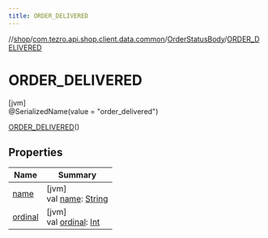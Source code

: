 ```yaml
---
title: ORDER_DELIVERED
---
```

//[shop](../../../../index.html)/[com.tezro.api.shop.client.data.common](../../index.html)/[OrderStatusBody](../index.html)/[ORDER_DELIVERED](index.html)



# ORDER_DELIVERED



[jvm]\
@SerializedName(value = &quot;order_delivered&quot;)



[ORDER_DELIVERED](index.html)()



## Properties


| Name | Summary |
|---|---|
| [name](../../../com.tezro.api.shop.model.orders/-order/-currency/-e-t-h/index.html#-372974862%2FProperties%2F-880856229) | [jvm]<br>val [name](../../../com.tezro.api.shop.model.orders/-order/-currency/-e-t-h/index.html#-372974862%2FProperties%2F-880856229): [String](https://kotlinlang.org/api/latest/jvm/stdlib/kotlin/-string/index.html) |
| [ordinal](../../../com.tezro.api.shop.model.orders/-order/-currency/-e-t-h/index.html#-739389684%2FProperties%2F-880856229) | [jvm]<br>val [ordinal](../../../com.tezro.api.shop.model.orders/-order/-currency/-e-t-h/index.html#-739389684%2FProperties%2F-880856229): [Int](https://kotlinlang.org/api/latest/jvm/stdlib/kotlin/-int/index.html) |

